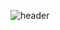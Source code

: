 <div align="LAFT">
  
![header](https://capsule-render.vercel.app//api?type=slicetext=Hello_World&animation=fadeIn)
</div>

